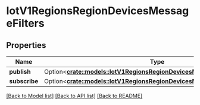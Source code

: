 # IotV1RegionsRegionDevicesMessageFilters

## Properties

Name | Type | Description | Notes
------------ | ------------- | ------------- | -------------
**publish** | Option<[**crate::models::IotV1RegionsRegionDevicesMessageFiltersPublish**](_iot_v1_regions__region__devices_message_filters_publish.md)> |  | [optional]
**subscribe** | Option<[**crate::models::IotV1RegionsRegionDevicesMessageFiltersSubscribe**](_iot_v1_regions__region__devices_message_filters_subscribe.md)> |  | [optional]

[[Back to Model list]](../README.md#documentation-for-models) [[Back to API list]](../README.md#documentation-for-api-endpoints) [[Back to README]](../README.md)


